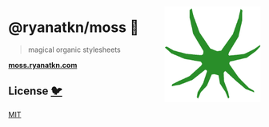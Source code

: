 [<img src="/static/favicon.png" align="right" width="192" height="192">](https://moss.ryanatkn.com/)

# @ryanatkn/moss 🌿

> magical organic stylesheets

[**moss.ryanatkn.com**](https://moss.ryanatkn.com/)

## License [🐦](https://wikipedia.org/wiki/Free_and_open-source_software)

[MIT](LICENSE)
